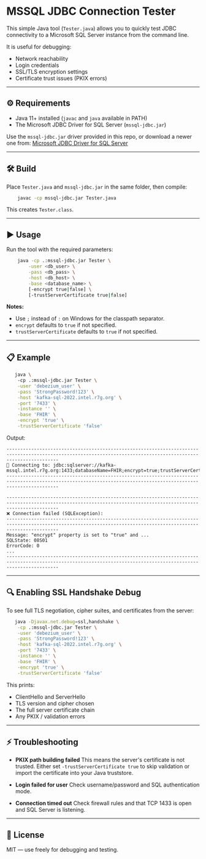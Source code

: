 # MSSQL JDBC Connection Tester

This simple Java tool (`Tester.java`) allows you to quickly test JDBC connectivity to a Microsoft SQL Server instance from the command line.

It is useful for debugging:
- Network reachability
- Login credentials
- SSL/TLS encryption settings
- Certificate trust issues (PKIX errors)

---

## ⚙️ Requirements

- Java 11+ installed (`javac` and `java` available in PATH)
- The Microsoft JDBC Driver for SQL Server (`mssql-jdbc.jar`)

Use the `mssql-jdbc.jar` driver provided in this repo, or download a newer one from:
[Microsoft JDBC Driver for SQL Server](https://learn.microsoft.com/sql/connect/jdbc/download-microsoft-jdbc-driver-for-sql-server)

---

## 🛠️ Build

Place `Tester.java` and `mssql-jdbc.jar` in the same folder, then compile:

```bash
    javac -cp mssql-jdbc.jar Tester.java
```

This creates `Tester.class`.

---

## ▶️ Usage

Run the tool with the required parameters:

```bash
    java -cp .:mssql-jdbc.jar Tester \
        -user <db_user> \
        -pass <db_pass> \
        -host <db_host> \
        -base <database_name> \
        [-encrypt true|false] \
        [-trustServerCertificate true|false]
```

**Notes:**
- Use `;` instead of `:` on Windows for the classpath separator.
- `encrypt` defaults to `true` if not specified.
- `trustServerCertificate` defaults to `true` if not specified.

---

## 📋 Example

```bash
   java \ 
    -cp .:mssql-jdbc.jar Tester \
    -user 'debezium_user' \
    -pass 'StrongPassword!123' \
    -host 'kafka-sql-2022.intel.r7g.org' \
    -port '7433' \
    -instance '' \
    -base 'FHIR' \
    -encrypt 'true' \
    -trustServerCertificate 'false'
```

Output:

```
---------------------------------------------------------------------------------------------------------------------------------------------------------------
🔌 Connecting to: jdbc:sqlserver://kafka-mssql.intel.r7g.org:1433;databaseName=FHIR;encrypt=true;trustServerCertificate=false
---------------------------------------------------------------------------------------------------------------------------------------------------------------

---------------------------------------------------------------------------------------------------------------------------------------------------------------
❌ Connection failed (SQLException):
---------------------------------------------------------------------------------------------------------------------------------------------------------------
Message: "encrypt" property is set to "true" and ...
SQLState: 08S01
ErrorCode: 0
...
---------------------------------------------------------------------------------------------------------------------------------------------------------------
```

---

## 🔍 Enabling SSL Handshake Debug

To see full TLS negotiation, cipher suites, and certificates from the server:

```bash
   java -Djavax.net.debug=ssl,handshake \
    -cp .:mssql-jdbc.jar Tester \
    -user 'debezium_user' \
    -pass 'StrongPassword!123' \
    -host 'kafka-sql-2022.intel.r7g.org' \
    -port '7433' \
    -instance '' \
    -base 'FHIR' \
    -encrypt 'true' \
    -trustServerCertificate 'false'
```

This prints:
- ClientHello and ServerHello
- TLS version and cipher chosen
- The full server certificate chain
- Any PKIX / validation errors

---

## ⚡ Troubleshooting

- **PKIX path building failed**
  This means the server's certificate is not trusted.
  Either set `-trustServerCertificate true` to skip validation or import the certificate into your Java truststore.


- **Login failed for user**
  Check username/password and SQL authentication mode.


- **Connection timed out**
  Check firewall rules and that TCP 1433 is open and SQL Server is listening.

---

## 📌 License

MIT — use freely for debugging and testing.
